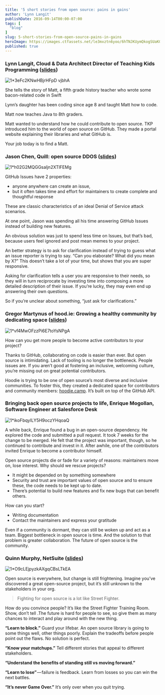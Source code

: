 ```yaml
---
title: '5 short stories from open source: pains in gains'
author: 'Lynn Langit'
publishDate: 2016-09-14T00:00-07:00
tags: [
  "blog"
]
slug: 5-short-stories-from-open-source-pains-in-gains
heroImage: https://images.ctfassets.net/le3mxztn6yoo/6hTNJKUymQkogSUaKGaCu2/436c99c4b8afb55c302fbf8079e6d562/1_3eFc2KNwHBjrHFpD_vjbhA.jpeg
published: true
---
```




### Lynn Langit, Cloud & Data Architect Director of Teaching Kids Programming ([slides](http://slides.com/lynnlangit/meet-matt))

![1*3eFc2KNwHBjrHFpD vjbhA](//images.contentful.com/le3mxztn6yoo/6hTNJKUymQkogSUaKGaCu2/436c99c4b8afb55c302fbf8079e6d562/1_3eFc2KNwHBjrHFpD_vjbhA.jpeg)

She tells the story of Matt, a fifth grade history teacher who wrote some bacon-related code in Swift

Lynn’s daughter has been coding since age 8 and taught Matt how to code.

Matt now teaches Java to 8th graders.

Matt wanted to understand how he could contribute to open source. TKP introduced him to the world of open source on GitHub. They made a portal website explaining their libraries and what GitHub is.

Your job today is to find a Matt.

### Jason Chen, Quill: open source DDOS ([slides](https://github.com/sourcegraph/github-universe-2016-slides/blob/master/OvercomingMaintainerDDoS_Jason_Chen.pdf))

![1*h02G2MQGGsaljn2XTlFEMg](//images.contentful.com/le3mxztn6yoo/5ezO6fh3EA8SqU0KoMoWAa/18ccea0ee192a5208a8fb60b6cfa7a4b/1_h02G2MQGGsaljn2XTlFEMg.jpeg)

GitHub Issues have 2 properties:

*   anyone anywhere can create an issue,
*   but it often takes time and effort for maintainers to create complete and thoughtful response

These are classic characteristics of an ideal Denial of Service attack scenarios.

At one point, Jason was spending all his time answering GitHub Issues instead of building new features.

An obvious solution was just to spend less time on Issues, but that’s bad, because users feel ignored and post mean memes to your project.

An better strategy is to ask for clarification instead of trying to guess what an issue reporter is trying to say. “Can you elaborate? What did you mean by X?” This doesn’t take a lot of your time, but shows that you are super responsive.

Asking for clarification tells a user you are responsive to their needs, so they will in turn reciprocate by investing time into composing a more detailed description of their issue. If you’re lucky, they may even end up answering their own questions.

So if you’re unclear about something, “just ask for clarifications.”

### Gregor Martynus of hood.ie: Growing a healthy community by dedicating space ([slides](https://github.com/sourcegraph/github-universe-2016-slides/blob/master/Dedicating%20Space%20-%20Gregor%20Martynus.pdf))

![1*vf4MwOFzzPi6E7toYsNPgA](//images.contentful.com/le3mxztn6yoo/4oVRvkLXKosysmQM0QI08O/28a783848fceea93c4ca143dda2c184c/1_vf4MwOFzzPi6E7toYsNPgA.jpeg)

How can you get more people to become active contributors to your project?

Thanks to GitHub, collaborating on code is easier than ever. But open source is intimidating. Lack of tooling is no longer the bottleneck. People issues are. If you aren’t good at fostering an inclusive, welcoming culture, you’re missing out on great potential contributors.

Hoodie is trying to be one of open source’s most diverse and inclusive communities. To foster this, they created a dedicated space for contributors and community members: [hoodie.camp](http://hoodie.camp). It’s built on top of the GitHub API.

### Bringing back open source projects to life, Enrique Mogollan, Software Engineer at Salesforce Desk

![1*ikoFbqyILY5H9oczYHqoaQ](//images.contentful.com/le3mxztn6yoo/44Xf6DWI3KGgo4mgksy8uk/d1d8064469e910184456edd4ad36342a/1_ikoFbqyILY5H9oczYHqoaQ.jpeg)

A while back, Enrique found a bug in an open-source dependency. He explored the code and submitted a pull request. It took 7 weeks for the change to be merged. He felt that the project was important, though, so he continued to contribute and invest in it. After awhile, one of the contributors invited Enrique to become a contributor himself.

Open source projects die or fade for a variety of reasons: maintainers move on, lose interest. Why should we rescue projects?

*   It might be depended on by something somewhere
*   Security and trust are important values of open source and to ensure these, the code needs to be kept up to date.
*   There’s potential to build new features and fix new bugs that can benefit others.

How can you start?

*   Writing documentation
*   Contact the maintainers and express your gratitude

Even if a community is dormant, they can still be woken up and act as a team. Biggest bottleneck in open source is time. And the solution to that problem is greater collaboration. The future of open source is the community.

### Quinn Murphy, NetSuite ([slides](https://www.haikudeck.com/fighting-for-the-future-lessons-from-the-training-room-uncategorized-presentation-9acbc86690))

![1*O9cLEjpyzkAXgqCBsLTkEA](//images.contentful.com/le3mxztn6yoo/6hf0VLR2gMcO2ySoCKk8WC/77e6591edde86e487d8c331e2a22bd1e/1_O9cLEjpyzkAXgqCBsLTkEA.jpeg)

Open source is everywhere, but change is still frightening. Imagine you’ve discovered a great open-source project, but it’s still unknown to the stakeholders in your org.

> Fighting for open source is a lot like Street Fighter.

How do you convince people? It’s like the Street Fighter Training Room. Show, don’t tell .The future is hard for people to see, so give them as many chances to interact and play around with the new thing.

**“Learn to block.”** Guard your lifebar. An open source library is going to some things well, other things poorly. Explain the tradeoffs before people point out the flaws. No solution is perfect.

**“Know your matchups.”** Tell different stories that appeal to different stakeholders.

**“Understand the benefits of standing still vs moving forward.”**

**“Learn to lose”** — failure is feedback. Learn from losses so you can win the next battles.

**“It’s never Game Over.”** It’s only over when you quit trying.
